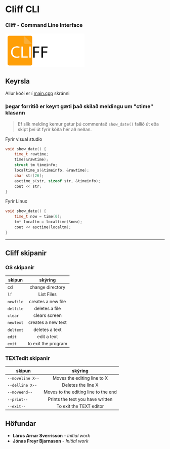 # Cliff CLI
### Cliff - Command Line Interface
<img src="Images/Cliff_logo.png" width="250">


## Keyrsla

Allur kóði er í  [main.cpp](https://github.com/jonasfreyr/Lokaverkefni_C-/blob/master/main.cpp) skránni

### þegar forritið er keyrt gæti það skilað meldingu um "ctime" klasann

> Ef slík melding kemur getur þú commentað `show_date()` fallið út eða skipt því út fyrir kóða hér að neðan.

Fyrir visual studio
```cpp
void show_date() {
	time_t rawtime;
	time(&rawtime);
	struct tm timeinfo;
	localtime_s(&timeinfo, &rawtime);
	char str[26];
	asctime_s(str, sizeof str, &timeinfo);
	cout << str;
}
```
Fyrir Linux
```cpp
void show_date() {
	time_t now = time(0);
	tm* localtm = localtime(&now);
	cout << asctime(localtm);
}
```
___

## Cliff skipanir

### OS skipanir

| skipun        | skýring        
| ------------- |:-------------:|
|	cd      | change directory 	|
| ```lf```		| List Files      	|
| ```newfile``` 	| creates a new file    |
| ```delfile```      	| deletes a file	|
| ```clear```      	| clears screen      	|
| ```newtext``` 	| creates a new text    |
| ```deltext```      	| deletes a text 	|
| ```edit```      	| edit a text      	|
| ```exit```		| to exit the program   |

### TEXTedit skipanir
| skipun        | skýring        
| ------------- |:-------------:|
| ```--moveline X--```| Moves the editing line to X    |
| ```--delline X--``` | Deletes the line X    |
| ```--moveend--```   | Moves to the editing line to the end	|
| ```--print--```     | Prints the text you have written     	|
| ```--exit--```      | To exit the TEXT editor    |
## Höfundar

* **Lárus Arnar Sverrisson** - *Initial work*
* **Jónas Freyr Bjarnason** - *Initial work*
